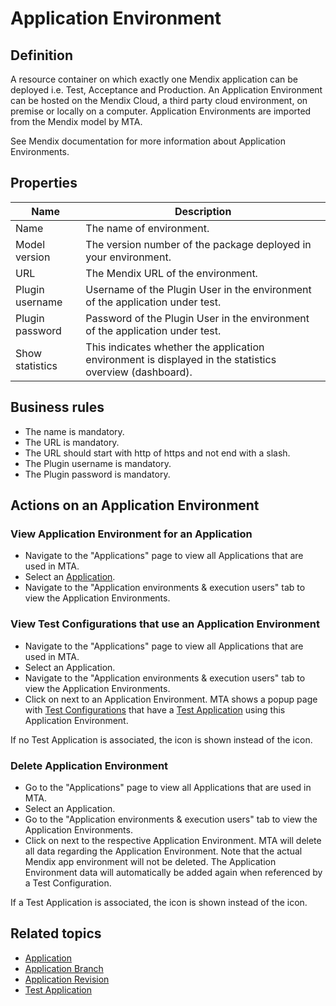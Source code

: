 # Application Environment

## Definition

A resource container on which exactly one Mendix application can be deployed i.e. Test, Acceptance and Production. 
An Application Environment can be hosted on the Mendix Cloud, a third party cloud environment, on premise or locally on a computer. Application Environments are imported from the Mendix model by MTA. 

See Mendix documentation for more information about Application Environments.

## Properties
| Name | Description |
| ----------- | ----------- |
| Name | The name of environment. |
| Model version | The version number of the package deployed in your environment. |
| URL | The Mendix URL of the environment. |
| Plugin username | Username of the Plugin User in the environment of the application under test. |
| Plugin password | Password of the Plugin User in the environment of the application under test. |
| Show statistics | This indicates whether the application environment is displayed in the statistics overview (dashboard). |

## Business rules
- The name is mandatory.
- The URL is mandatory.
- The URL should start with http of https and not end with a slash.
- The Plugin username is mandatory.
- The Plugin password is mandatory.

## Actions on an Application Environment

### View Application Environment for an Application
- Navigate to the "Applications" page to view all Applications that are used in MTA.
- Select an [Application](application).
- Navigate to the "Application environments & execution users" tab to view the Application Environments.

### View Test Configurations that use an Application Environment
- Navigate to the "Applications" page to view all Applications that are used in MTA.
- Select an Application.
- Navigate to the "Application environments & execution users" tab to view the Application Environments.
- Click on <i class="fa fa-eye"></i> next to an Application Environment. MTA shows a popup page with [Test Configurations](test-configuration) that have a [Test Application](test-application) using this Application Environment.

If no Test Application is associated, the <i class="fas fa-trash-alt"></i> icon is shown instead of the <i class="fa fa-eye"></i> icon.

### Delete Application Environment
- Go to the "Applications" page to view all Applications that are used in MTA.
- Select an Application.
- Go to the "Application environments & execution users" tab to view the Application Environments.
- Click on <i class="fas fa-trash-alt"></i> next to the respective Application Environment. MTA will delete all data regarding the Application Environment. Note that the actual Mendix app environment will not be deleted. The Application Environment data will automatically be added again when referenced by a Test Configuration.

If a Test Application is associated, the <i class="fa fa-eye"></i> icon is shown instead of the <i class="fas fa-trash-alt"></i> icon. 

## Related topics
- [Application](application)
- [Application Branch](application-branch)
- [Application Revision](application-revision)
- [Test Application](test-application)
